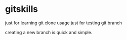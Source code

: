 # gitskills
just for learning git clone usage
just for testing git branch

creating a new branch is quick and simple.
